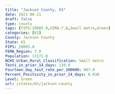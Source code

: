 ```yaml
---
title: "Jackson County, KS"
date: 2021-06-21
draft: false
type: county
tags: [FIPS:20085.0,FEMA:7.0,Small metro,Green]
categories: [KS]
County: Jackson County
State: KS
FIPS: 20085.0
FEMA_Region: 7.0
Population: 13171.0
NCHS_Urban_Rural_Classification: Small metro
Tests_in_prior_14_days: 130.0
Fourteen_day_test_rate_per_100000: 987.0
Percent_Positivity_in_prior_14_days: 0.038
Level: Green
url: /states/KS/jackson-county
---
```



